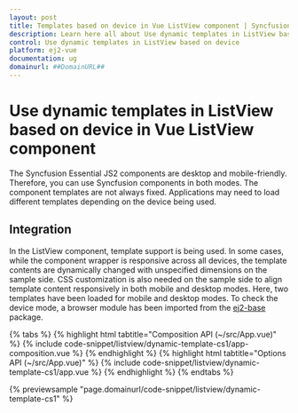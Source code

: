```yaml
---
layout: post
title: Templates based on device in Vue ListView component | Syncfusion
description: Learn here all about Use dynamic templates in ListView based on device in Syncfusion Vue ListView component of Syncfusion Essential JS 2 and more.
control: Use dynamic templates in ListView based on device 
platform: ej2-vue
documentation: ug
domainurl: ##DomainURL##
---
```


# Use dynamic templates in ListView based on device in Vue ListView component

The Syncfusion Essential JS2 components are desktop and mobile-friendly. Therefore, you can use Syncfusion components in both modes. The component templates are not always fixed. Applications may need to load different templates depending on the device being used.

## Integration

In the ListView component, template support is being used. In some cases, while the component wrapper is responsive across all devices, the template contents are dynamically changed with unspecified dimensions on the sample side. CSS customization is also needed on the sample side to align template content responsively in both mobile and desktop modes. Here, two templates have been loaded for mobile and desktop modes. To check the device mode, a browser module has been imported from the [ej2-base](https://ej2.syncfusion.com/documentation/api/base/overview/) package.

{% tabs %}
{% highlight html tabtitle="Composition API (~/src/App.vue)" %}
{% include code-snippet/listview/dynamic-template-cs1/app-composition.vue %}
{% endhighlight %}
{% highlight html tabtitle="Options API (~/src/App.vue)" %}
{% include code-snippet/listview/dynamic-template-cs1/app.vue %}
{% endhighlight %}
{% endtabs %}
        
{% previewsample "page.domainurl/code-snippet/listview/dynamic-template-cs1" %}